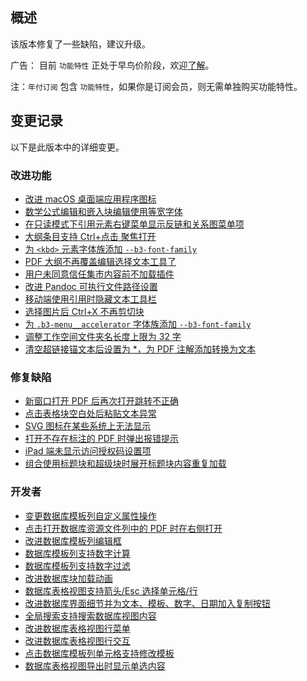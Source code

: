 ## 概述

该版本修复了一些缺陷，建议升级。

广告： 目前 `功能特性` 正处于早鸟价阶段，欢迎[了解](https://b3log.org/siyuan/pricing.html)。

注：`年付订阅` 包含 `功能特性`，如果你是订阅会员，则无需单独购买功能特性。

## 变更记录

以下是此版本中的详细变更。

### 改进功能

* [改进 macOS 桌面端应用程序图标](https://github.com/siyuan-note/siyuan/issues/9403)
* [数学公式编辑和嵌入块编辑使用等宽字体](https://github.com/siyuan-note/siyuan/issues/9406)
* [在只读模式下引用元素右键菜单显示反链和关系图菜单项](https://github.com/siyuan-note/siyuan/issues/9409)
* [大纲条目支持 Ctrl+点击 聚焦打开](https://github.com/siyuan-note/siyuan/issues/9410)
* [为 `<kbd>` 元素字体族添加 `--b3-font-family`](https://github.com/siyuan-note/siyuan/issues/9412)
* [PDF 大纲不再覆盖编辑选择文本工具了](https://github.com/siyuan-note/siyuan/issues/9415)
* [用户未同意信任集市内容前不加载插件](https://github.com/siyuan-note/siyuan/issues/9426)
* [改进 Pandoc 可执行文件路径设置](https://github.com/siyuan-note/siyuan/issues/9427)
* [移动端使用引用时隐藏文本工具栏](https://github.com/siyuan-note/siyuan/issues/9431)
* [选择图片后 Ctrl+X 不再剪切块](https://github.com/siyuan-note/siyuan/issues/9433)
* [为 `.b3-menu__accelerator` 字体族添加 `--b3-font-family`](https://github.com/siyuan-note/siyuan/issues/9439)
* [调整工作空间文件夹名长度上限为 32 字](https://github.com/siyuan-note/siyuan/issues/9440)
* [清空超链接锚文本后设置为 *，为 PDF 注解添加转换为文本](https://github.com/siyuan-note/siyuan/issues/9443)

### 修复缺陷

* [新窗口打开 PDF 后再次打开跳转不正确](https://github.com/siyuan-note/siyuan/issues/9405)
* [点击表格块空白处后粘贴文本异常](https://github.com/siyuan-note/siyuan/issues/9411)
* [SVG 图标在某些系统上无法显示](https://github.com/siyuan-note/siyuan/issues/9413)
* [打开不存在标注的 PDF 时弹出报错提示](https://github.com/siyuan-note/siyuan/issues/9425)
* [iPad 端未显示访问授权码设置项](https://github.com/siyuan-note/siyuan/issues/9432)
* [组合使用标题块和超级块时展开标题块内容重复加载](https://github.com/siyuan-note/siyuan/issues/9435)

### 开发者

* [变更数据库模板列自定义属性操作](https://github.com/siyuan-note/siyuan/issues/9401)
* [点击打开数据库资源文件列中的 PDF 时在右侧打开](https://github.com/siyuan-note/siyuan/issues/9402)
* [改进数据库模板列编辑框](https://github.com/siyuan-note/siyuan/issues/9404)
* [数据库模板列支持数字计算](https://github.com/siyuan-note/siyuan/issues/9408)
* [数据库模板列支持数字过滤](https://github.com/siyuan-note/siyuan/issues/9414)
* [改进数据库块加载动画](https://github.com/siyuan-note/siyuan/issues/9416)
* [数据库表格视图支持箭头/Esc 选择单元格/行](https://github.com/siyuan-note/siyuan/issues/9417)
* [改进数据库界面细节并为文本、模板、数字、日期加入复制按钮](https://github.com/siyuan-note/siyuan/issues/9418)
* [全局搜索支持搜索数据库视图内容](https://github.com/siyuan-note/siyuan/issues/9419)
* [改进数据库表格视图行菜单](https://github.com/siyuan-note/siyuan/issues/9420)
* [改进数据库表格视图行交互](https://github.com/siyuan-note/siyuan/issues/9421)
* [点击数据库模板列单元格支持修改模板](https://github.com/siyuan-note/siyuan/issues/9423)
* [数据库表格视图导出时显示单选内容](https://github.com/siyuan-note/siyuan/issues/9428)
